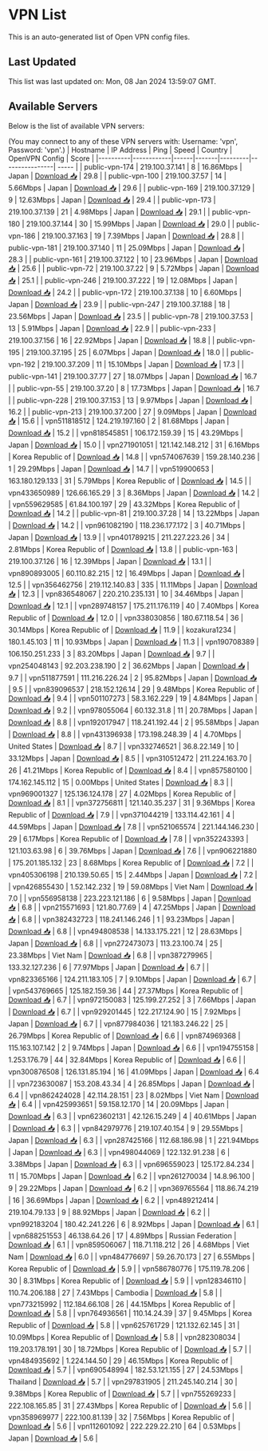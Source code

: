 # VPN List

This is an auto-generated list of Open VPN config files.

## Last Updated

This list was last updated on: Mon, 08 Jan 2024 13:59:07 GMT.

## Available Servers

Below is the list of available VPN servers:

(You may connect to any of these VPN servers with: Username: 'vpn', Password: 'vpn'.)
| Hostname | IP Address | Ping | Speed | Country | OpenVPN Config | Score |
|----------|------------|------|-------|---------|----------------| ----- |
| public-vpn-174 | 219.100.37.141 | 8 | 16.86Mbps | Japan | [Download 📥](./configs/server_0_JP.ovpn) | 29.8 |
| public-vpn-100 | 219.100.37.57 | 14 | 5.66Mbps | Japan | [Download 📥](./configs/server_1_JP.ovpn) | 29.6 |
| public-vpn-169 | 219.100.37.129 | 9 | 12.63Mbps | Japan | [Download 📥](./configs/server_2_JP.ovpn) | 29.4 |
| public-vpn-173 | 219.100.37.139 | 21 | 4.98Mbps | Japan | [Download 📥](./configs/server_3_JP.ovpn) | 29.1 |
| public-vpn-180 | 219.100.37.144 | 30 | 15.99Mbps | Japan | [Download 📥](./configs/server_4_JP.ovpn) | 29.0 |
| public-vpn-186 | 219.100.37.163 | 19 | 7.39Mbps | Japan | [Download 📥](./configs/server_5_JP.ovpn) | 28.8 |
| public-vpn-181 | 219.100.37.140 | 11 | 25.09Mbps | Japan | [Download 📥](./configs/server_6_JP.ovpn) | 28.3 |
| public-vpn-161 | 219.100.37.122 | 10 | 23.96Mbps | Japan | [Download 📥](./configs/server_7_JP.ovpn) | 25.6 |
| public-vpn-72 | 219.100.37.22 | 9 | 5.72Mbps | Japan | [Download 📥](./configs/server_8_JP.ovpn) | 25.1 |
| public-vpn-246 | 219.100.37.222 | 19 | 12.08Mbps | Japan | [Download 📥](./configs/server_9_JP.ovpn) | 24.2 |
| public-vpn-172 | 219.100.37.138 | 10 | 6.60Mbps | Japan | [Download 📥](./configs/server_10_JP.ovpn) | 23.9 |
| public-vpn-247 | 219.100.37.188 | 18 | 23.56Mbps | Japan | [Download 📥](./configs/server_11_JP.ovpn) | 23.5 |
| public-vpn-78 | 219.100.37.53 | 13 | 5.91Mbps | Japan | [Download 📥](./configs/server_12_JP.ovpn) | 22.9 |
| public-vpn-233 | 219.100.37.156 | 16 | 22.92Mbps | Japan | [Download 📥](./configs/server_13_JP.ovpn) | 18.8 |
| public-vpn-195 | 219.100.37.195 | 25 | 6.07Mbps | Japan | [Download 📥](./configs/server_14_JP.ovpn) | 18.0 |
| public-vpn-192 | 219.100.37.209 | 11 | 15.10Mbps | Japan | [Download 📥](./configs/server_15_JP.ovpn) | 17.3 |
| public-vpn-141 | 219.100.37.77 | 27 | 18.07Mbps | Japan | [Download 📥](./configs/server_16_JP.ovpn) | 16.7 |
| public-vpn-55 | 219.100.37.20 | 8 | 17.73Mbps | Japan | [Download 📥](./configs/server_17_JP.ovpn) | 16.7 |
| public-vpn-228 | 219.100.37.153 | 13 | 9.97Mbps | Japan | [Download 📥](./configs/server_18_JP.ovpn) | 16.2 |
| public-vpn-213 | 219.100.37.200 | 27 | 9.09Mbps | Japan | [Download 📥](./configs/server_19_JP.ovpn) | 15.6 |
| vpn511818512 | 124.219.197.160 | 2 | 81.68Mbps | Japan | [Download 📥](./configs/server_20_JP.ovpn) | 15.2 |
| vpn818545851 | 106.172.159.39 | 15 | 43.29Mbps | Japan | [Download 📥](./configs/server_21_JP.ovpn) | 15.0 |
| vpn271901051 | 121.142.148.212 | 31 | 6.16Mbps | Korea Republic of | [Download 📥](./configs/server_22_KR.ovpn) | 14.8 |
| vpn574067639 | 159.28.140.236 | 1 | 29.29Mbps | Japan | [Download 📥](./configs/server_23_JP.ovpn) | 14.7 |
| vpn519900653 | 163.180.129.133 | 31 | 5.79Mbps | Korea Republic of | [Download 📥](./configs/server_24_KR.ovpn) | 14.5 |
| vpn433650989 | 126.66.165.29 | 3 | 8.36Mbps | Japan | [Download 📥](./configs/server_25_JP.ovpn) | 14.2 |
| vpn559629585 | 61.84.100.197 | 29 | 43.32Mbps | Korea Republic of | [Download 📥](./configs/server_26_KR.ovpn) | 14.2 |
| public-vpn-81 | 219.100.37.28 | 14 | 13.22Mbps | Japan | [Download 📥](./configs/server_27_JP.ovpn) | 14.2 |
| vpn961082190 | 118.236.177.172 | 3 | 40.71Mbps | Japan | [Download 📥](./configs/server_28_JP.ovpn) | 13.9 |
| vpn401789215 | 211.227.223.26 | 34 | 2.81Mbps | Korea Republic of | [Download 📥](./configs/server_29_KR.ovpn) | 13.8 |
| public-vpn-163 | 219.100.37.126 | 16 | 12.39Mbps | Japan | [Download 📥](./configs/server_30_JP.ovpn) | 13.1 |
| vpn890893005 | 60.110.82.215 | 12 | 16.49Mbps | Japan | [Download 📥](./configs/server_31_JP.ovpn) | 12.5 |
| vpn356462756 | 219.112.140.83 | 335 | 11.11Mbps | Japan | [Download 📥](./configs/server_32_JP.ovpn) | 12.3 |
| vpn836548067 | 220.210.235.131 | 10 | 34.46Mbps | Japan | [Download 📥](./configs/server_33_JP.ovpn) | 12.1 |
| vpn289748157 | 175.211.176.119 | 40 | 7.40Mbps | Korea Republic of | [Download 📥](./configs/server_34_KR.ovpn) | 12.0 |
| vpn338030856 | 180.67.118.54 | 36 | 30.14Mbps | Korea Republic of | [Download 📥](./configs/server_35_KR.ovpn) | 11.9 |
| kozakura1234 | 180.1.45.103 | 11 | 10.93Mbps | Japan | [Download 📥](./configs/server_36_JP.ovpn) | 11.3 |
| vpn190708389 | 106.150.251.233 | 3 | 83.20Mbps | Japan | [Download 📥](./configs/server_37_JP.ovpn) | 9.7 |
| vpn254048143 | 92.203.238.190 | 2 | 36.62Mbps | Japan | [Download 📥](./configs/server_38_JP.ovpn) | 9.7 |
| vpn511877591 | 111.216.226.24 | 2 | 95.82Mbps | Japan | [Download 📥](./configs/server_39_JP.ovpn) | 9.5 |
| vpn839096537 | 218.152.126.14 | 29 | 9.48Mbps | Korea Republic of | [Download 📥](./configs/server_40_KR.ovpn) | 9.4 |
| vpn501107273 | 58.3.162.229 | 19 | 4.84Mbps | Japan | [Download 📥](./configs/server_41_JP.ovpn) | 9.2 |
| vpn978055064 | 60.132.31.8 | 11 | 20.78Mbps | Japan | [Download 📥](./configs/server_42_JP.ovpn) | 8.8 |
| vpn192017947 | 118.241.192.44 | 2 | 95.58Mbps | Japan | [Download 📥](./configs/server_43_JP.ovpn) | 8.8 |
| vpn431396938 | 173.198.248.39 | 4 | 4.70Mbps | United States | [Download 📥](./configs/server_44_US.ovpn) | 8.7 |
| vpn332746521 | 36.8.22.149 | 10 | 33.12Mbps | Japan | [Download 📥](./configs/server_45_JP.ovpn) | 8.5 |
| vpn310512472 | 211.224.163.70 | 26 | 41.21Mbps | Korea Republic of | [Download 📥](./configs/server_46_KR.ovpn) | 8.4 |
| vpn857580100 | 174.162.145.112 | 15 | 0.00Mbps | United States | [Download 📥](./configs/server_47_US.ovpn) | 8.3 |
| vpn969001327 | 125.136.124.178 | 27 | 4.02Mbps | Korea Republic of | [Download 📥](./configs/server_48_KR.ovpn) | 8.1 |
| vpn372756811 | 121.140.35.237 | 31 | 9.36Mbps | Korea Republic of | [Download 📥](./configs/server_49_KR.ovpn) | 7.9 |
| vpn371044219 | 133.114.42.161 | 4 | 44.59Mbps | Japan | [Download 📥](./configs/server_50_JP.ovpn) | 7.8 |
| vpn521065574 | 221.144.146.230 | 29 | 6.17Mbps | Korea Republic of | [Download 📥](./configs/server_51_KR.ovpn) | 7.8 |
| vpn352243393 | 121.103.63.98 | 6 | 39.76Mbps | Japan | [Download 📥](./configs/server_52_JP.ovpn) | 7.6 |
| vpn906221880 | 175.201.185.132 | 23 | 8.68Mbps | Korea Republic of | [Download 📥](./configs/server_53_KR.ovpn) | 7.2 |
| vpn405306198 | 210.139.50.65 | 15 | 2.44Mbps | Japan | [Download 📥](./configs/server_54_JP.ovpn) | 7.2 |
| vpn426855430 | 1.52.142.232 | 19 | 59.08Mbps | Viet Nam | [Download 📥](./configs/server_55_VN.ovpn) | 7.0 |
| vpn556958138 | 223.223.121.186 | 6 | 9.58Mbps | Japan | [Download 📥](./configs/server_56_JP.ovpn) | 6.8 |
| vpn215571693 | 121.80.77.69 | 4 | 47.25Mbps | Japan | [Download 📥](./configs/server_57_JP.ovpn) | 6.8 |
| vpn382432723 | 118.241.146.246 | 1 | 93.23Mbps | Japan | [Download 📥](./configs/server_58_JP.ovpn) | 6.8 |
| vpn494808538 | 14.133.175.221 | 12 | 28.63Mbps | Japan | [Download 📥](./configs/server_59_JP.ovpn) | 6.8 |
| vpn272473073 | 113.23.100.74 | 25 | 23.38Mbps | Viet Nam | [Download 📥](./configs/server_60_VN.ovpn) | 6.8 |
| vpn387279965 | 133.32.127.236 | 6 | 77.97Mbps | Japan | [Download 📥](./configs/server_61_JP.ovpn) | 6.7 |
| vpn823365166 | 124.211.183.105 | 7 | 9.10Mbps | Japan | [Download 📥](./configs/server_62_JP.ovpn) | 6.7 |
| vpn543769665 | 125.182.159.36 | 44 | 27.37Mbps | Korea Republic of | [Download 📥](./configs/server_63_KR.ovpn) | 6.7 |
| vpn972150083 | 125.199.27.252 | 3 | 7.66Mbps | Japan | [Download 📥](./configs/server_64_JP.ovpn) | 6.7 |
| vpn929201445 | 122.217.124.90 | 15 | 7.92Mbps | Japan | [Download 📥](./configs/server_65_JP.ovpn) | 6.7 |
| vpn877984036 | 121.183.246.22 | 25 | 26.79Mbps | Korea Republic of | [Download 📥](./configs/server_66_KR.ovpn) | 6.6 |
| vpn874969368 | 115.163.107.142 | 2 | 9.74Mbps | Japan | [Download 📥](./configs/server_67_JP.ovpn) | 6.6 |
| vpn194755158 | 1.253.176.79 | 44 | 32.84Mbps | Korea Republic of | [Download 📥](./configs/server_68_KR.ovpn) | 6.6 |
| vpn300876508 | 126.131.85.194 | 16 | 41.09Mbps | Japan | [Download 📥](./configs/server_69_JP.ovpn) | 6.4 |
| vpn723630087 | 153.208.43.34 | 4 | 26.85Mbps | Japan | [Download 📥](./configs/server_70_JP.ovpn) | 6.4 |
| vpn862424028 | 42.114.28.151 | 23 | 8.02Mbps | Viet Nam | [Download 📥](./configs/server_71_VN.ovpn) | 6.4 |
| vpn425993651 | 59.158.12.170 | 14 | 20.09Mbps | Japan | [Download 📥](./configs/server_72_JP.ovpn) | 6.3 |
| vpn623602131 | 42.126.15.249 | 4 | 40.61Mbps | Japan | [Download 📥](./configs/server_73_JP.ovpn) | 6.3 |
| vpn842979776 | 219.107.40.154 | 9 | 29.55Mbps | Japan | [Download 📥](./configs/server_74_JP.ovpn) | 6.3 |
| vpn287425166 | 112.68.186.98 | 1 | 221.94Mbps | Japan | [Download 📥](./configs/server_75_JP.ovpn) | 6.3 |
| vpn498044069 | 122.132.91.238 | 6 | 3.38Mbps | Japan | [Download 📥](./configs/server_76_JP.ovpn) | 6.3 |
| vpn696559023 | 125.172.84.234 | 11 | 15.70Mbps | Japan | [Download 📥](./configs/server_77_JP.ovpn) | 6.2 |
| vpn261270034 | 14.8.96.100 | 9 | 29.22Mbps | Japan | [Download 📥](./configs/server_78_JP.ovpn) | 6.2 |
| vpn369765564 | 118.86.74.219 | 16 | 36.69Mbps | Japan | [Download 📥](./configs/server_79_JP.ovpn) | 6.2 |
| vpn489212414 | 219.104.79.133 | 9 | 88.92Mbps | Japan | [Download 📥](./configs/server_80_JP.ovpn) | 6.2 |
| vpn992183204 | 180.42.241.226 | 6 | 8.92Mbps | Japan | [Download 📥](./configs/server_81_JP.ovpn) | 6.1 |
| vpn688251553 | 46.138.64.26 | 17 | 4.89Mbps | Russian Federation | [Download 📥](./configs/server_82_RU.ovpn) | 6.1 |
| vpn859506067 | 118.71.118.212 | 26 | 4.68Mbps | Viet Nam | [Download 📥](./configs/server_83_VN.ovpn) | 6.0 |
| vpn484776697 | 59.26.70.173 | 27 | 6.55Mbps | Korea Republic of | [Download 📥](./configs/server_84_KR.ovpn) | 5.9 |
| vpn586780776 | 175.119.78.206 | 30 | 8.31Mbps | Korea Republic of | [Download 📥](./configs/server_85_KR.ovpn) | 5.9 |
| vpn128346110 | 110.74.206.188 | 27 | 7.43Mbps | Cambodia | [Download 📥](./configs/server_86_KH.ovpn) | 5.8 |
| vpn773215992 | 112.184.66.108 | 26 | 44.15Mbps | Korea Republic of | [Download 📥](./configs/server_87_KR.ovpn) | 5.8 |
| vpn764936561 | 110.14.24.39 | 37 | 9.45Mbps | Korea Republic of | [Download 📥](./configs/server_88_KR.ovpn) | 5.8 |
| vpn625761729 | 121.132.62.145 | 31 | 10.09Mbps | Korea Republic of | [Download 📥](./configs/server_89_KR.ovpn) | 5.8 |
| vpn282308034 | 119.203.178.191 | 30 | 18.72Mbps | Korea Republic of | [Download 📥](./configs/server_90_KR.ovpn) | 5.7 |
| vpn484935692 | 1.224.144.50 | 29 | 46.15Mbps | Korea Republic of | [Download 📥](./configs/server_91_KR.ovpn) | 5.7 |
| vpn690548994 | 182.53.121.155 | 27 | 24.53Mbps | Thailand | [Download 📥](./configs/server_92_TH.ovpn) | 5.7 |
| vpn297831905 | 211.245.140.214 | 30 | 9.38Mbps | Korea Republic of | [Download 📥](./configs/server_93_KR.ovpn) | 5.7 |
| vpn755269233 | 222.108.165.85 | 31 | 27.43Mbps | Korea Republic of | [Download 📥](./configs/server_94_KR.ovpn) | 5.6 |
| vpn358969977 | 222.100.81.139 | 32 | 7.56Mbps | Korea Republic of | [Download 📥](./configs/server_95_KR.ovpn) | 5.6 |
| vpn112601092 | 222.229.22.210 | 64 | 0.53Mbps | Japan | [Download 📥](./configs/server_96_JP.ovpn) | 5.6 |
